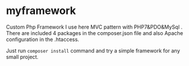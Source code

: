 # myframework
Custom Php Framework
I use here MVC pattern with PHP7&PDO&MySql . There are included 4 packages in the composer.json file and also Apache configuration in the .htaccess. 

Just run `composer install` command and try a simple framework for any small project.
